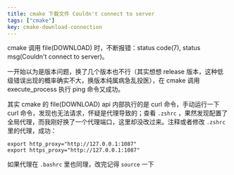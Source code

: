 ```yaml
---
title: cmake 下载文件 Couldn't connect to server
tags: ["cmake"]
key: cmake-download-connection
---
```


cmake 调用 file(DOWNLOAD) 时，不断报错：status code(7), status msg(Couldn't connect to server)。

<!--more-->

一开始以为是版本问题，换了几个版本也不行（其实想想 release 版本，这种低级错误出现的概率确实不大，换版本纯属病急乱投医），在 cmake 调用 execute_process 执行 ping 命令又成功。

其实 cmake 的 file(DOWNLOAD) api 内部执行的是 curl 命令，手动运行一下 curl 命令，发现也无法请求，怀疑是代理导致的；查看 `.zshrc` ，果然发现配置了全局代理，而我刚好换了一个代理端口，这里却没改过来。注释或者修改 `.zshrc` 里的代理，成功：

```shell
export http_proxy="http://127.0.0.1:1087"
export https_proxy="http://127.0.0.1:1087"
```

如果代理在 `.bashrc` 里也同理，改完记得 `source` 一下